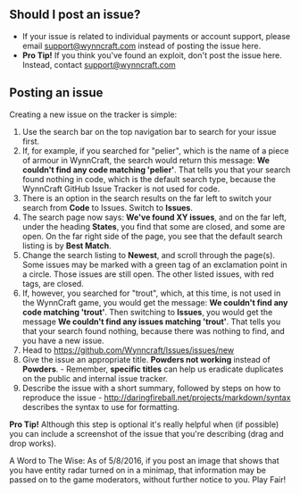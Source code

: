 ## Should I post an issue?
* If your issue is related to individual payments or account support, please email support@wynncraft.com instead of posting the issue here.
* __Pro Tip!__ If you think you've found an exploit, don't post the issue here. Instead, contact support@wynncraft.com 

## Posting an issue
Creating a new issue on the tracker is simple:

1. Use the search bar on the top navigation bar to search for your issue first.
2. If, for example, if you searched for "pelier", which is the name of a piece of armour in WynnCraft, the search would return this message: **We couldn't find any code matching 'pelier'**.  That tells you that your search found nothing in code, which is the default search type, because the WynnCraft GitHub Issue Tracker is not used for code.
3. There is an option in the search results on the far left to switch your search from **Code** to Issues.  Switch to **Issues**.
4. The search page now says: **We've found XY issues**, and on the far left, under the heading **States**, you find that some are closed, and some are open.  On the far right side of the page, you see that the default search listing is by **Best Match**.
5. Change the search listing to **Newest**, and scroll through the page(s).  Some issues may be marked with a green tag of an exclamation point in a circle.  Those issues are still open.  The other listed issues, with red tags, are closed.
6. If, however, you searched for "trout", which, at this time, is not used in the WynnCraft game, you would get the message: **We couldn't find any code matching 'trout'**.  Then switching to **Issues**, you would get the message **We couldn't find any issues matching 'trout'**.  That tells you that your search found nothing, because there was nothing to find, and you have a new issue.
7. Head to https://github.com/Wynncraft/Issues/issues/new
8. Give the issue an appropriate title. __Powders not working__ instead of __Powders__. - Remember, **specific titles** can help us eradicate duplicates on the public and internal issue tracker.
9. Describe the issue with a short summary, followed by steps on how to reproduce the issue - http://daringfireball.net/projects/markdown/syntax describes the syntax to use for formatting.

__Pro Tip!__ Although this step is optional it's really helpful when (if possible) you can include a screenshot of the issue that you're describing (drag and drop works).

A Word to The Wise: As of 5/8/2016, if you post an image that shows that you have entity radar turned on in a minimap, that information may be passed on to the game moderators, without further notice to you.  Play Fair!
